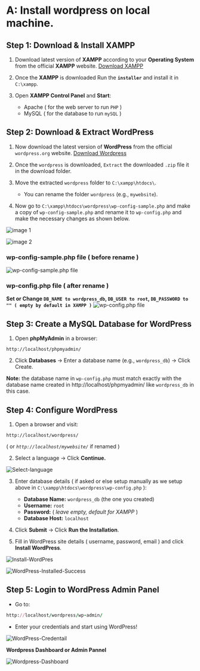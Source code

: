 # A: Install wordpress on local machine.

## Step 1: Download & Install XAMPP

1. Download latest version of **XAMPP** according to your **Operating System** from the official **XAMPP** website. [Download XAMPP](https://www.apachefriends.org/download.html)

2. Once the **XAMPP** is downloaded Run the **`installer`** and install it in `C:\xampp`.

3. Open **XAMPP Control Panel** and **Start**:
   - Apache ( for the web server to run `PHP` )
   - MySQL ( for the database to run `mySQL` )

## Step 2: Download & Extract WordPress

1. Now download the latest version of **WordPress** from the official `wordpress.org` website. [Download Wordpress](https://wordpress.org/download/)

2. Once the `wordpress` is downloaded, `Extract` the downloaded `.zip` file it in the download folder.

3. Move the extracted `wordpress` folder to `C:\xampp\htdocs\`.

   - You can rename the folder `wordpress` (e.g., `mywebsite`).

4. Now go to `C:\xampp\htdocs\wordpress\wp-config-sample.php` and make a copy of `wp-config-sample.php` and rename it to `wp-config.php` and make the necessary changes as shown below.

![image 1](https://github.com/hameed003/wordpress/blob/main/images/image%201.png)

![image 2](https://github.com/hameed003/wordpress/blob/main/images/image%202.png)

### wp-config-sample.php file ( before rename )

![wp-config-sample.php file](https://github.com/hameed003/wordpress/blob/main/images/image%203.png)

### wp-config.php file ( after rename )

**Set or Change `DB_NAME to wordpress_db`, `DB_USER to root`, `DB_PASSWORD to "" ( empty by default in XAMPP )`**
![wp-config.php file](https://github.com/hameed003/wordpress/blob/main/images/image%204.png)

## Step 3: Create a MySQL Database for WordPress

1. Open **phpMyAdmin** in a browser:

```arduino
http://localhost/phpmyadmin/
```

2. Click **Databases** → Enter a database name (e.g., `wordpress_db`) → Click Create.

**Note:** the database name in `wp-config.php` must match exactly with the database name created in http://localhost/phpmyadmin/ like `wordpress_db` in this case.

## Step 4: Configure WordPress

1. Open a browser and visit:

```arduino
http://localhost/wordpress/
```

( or _`http://localhost/mywebsite/`_ if renamed )

2. Select a language → Click **Continue.**

![Select-language](https://github.com/hameed003/wordpress/blob/main/images/image%205.png)

3. Enter database details ( if asked or else setup manually as we setup above in `C:\xampp\htdocs\wordpress\wp-config.php` ):
   - **Database Name:** `wordpress_db` (the one you created)
   - **Username:** `root`
   - **Password:** ( _leave empty, default for XAMPP_ )
   - **Database Host:** `localhost`
4. Click **Submit** → Click **Run the Installation**.

5. Fill in WordPress site details ( username, password, email ) and click **Install WordPress**.

![Install-WordPres](https://github.com/hameed003/wordpress/blob/main/images/image%206.png)

![WordPress-Installed-Success](https://github.com/hameed003/wordpress/blob/main/images/image%207.png)

## Step 5: Login to WordPress Admin Panel

- Go to:

```ruby
http://localhost/wordpress/wp-admin/
```

- Enter your credentials and start using WordPress!

![WordPress-Credentail](https://github.com/hameed003/wordpress/blob/main/images/image%208.png)

**Wordpress Dashboard or Admin Pannel**

![Wordpress-Dashboard](https://github.com/hameed003/wordpress/blob/main/images/image%209.png)
